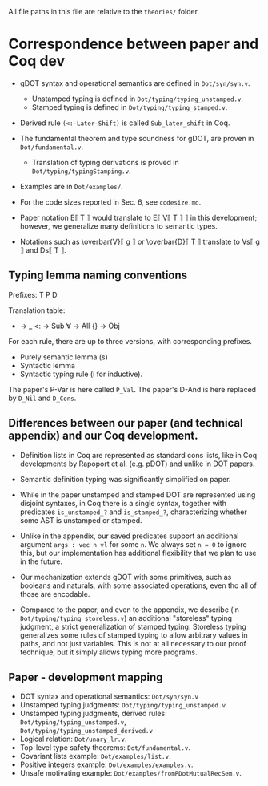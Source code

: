 All file paths in this file are relative to the `theories/` folder.

# Correspondence between paper and Coq dev

- gDOT syntax and operational semantics are defined in `Dot/syn/syn.v`.
  - Unstamped typing is defined in `Dot/typing/typing_unstamped.v`.
  - Stamped typing is defined in `Dot/typing/typing_stamped.v`.

- Derived rule `(<:-Later-Shift)` is called `Sub_later_shift` in Coq.

- The fundamental theorem and type soundness for gDOT, are proven in
  `Dot/fundamental.v`.
  - Translation of typing derivations is proved in
    `Dot/typing/typingStamping.v`.

- Examples are in `Dot/examples/`.

- For the code sizes reported in Sec. 6, see `codesize.md`.

- Paper notation E⟦ T ⟧ would translate to E⟦ V⟦ T ⟧ ⟧ in this development;
  however, we generalize many definitions to semantic types.

- Notations such as \overbar{V}⟦ g ⟧ or \overbar{D}⟦ T ⟧ translate to Vs⟦ g ⟧
  and Ds⟦ T ⟧.

## Typing lemma naming conventions

Prefixes: T P D

Translation table:
- -> _
<: -> Sub
∀ -> All
{} -> Obj

For each rule, there are up to three versions, with corresponding prefixes.
- Purely semantic lemma (s)
- Syntactic lemma
- Syntactic typing rule (i for inductive).

The paper's P-Var is here called `P_Val`.
The paper's D-And is here replaced by `D_Nil` and `D_Cons`.

## Differences between our paper (and technical appendix) and our Coq development.

- Definition lists in Coq are represented as standard cons lists, like in Coq
  developments by Rapoport et al. (e.g. pDOT) and unlike in DOT papers.

- Semantic definition typing was significantly simplified on paper.

- While in the paper unstamped and stamped DOT are represented using disjoint
  syntaxes, in Coq there is a single syntax, together with predicates
  `is_unstamped_?` and `is_stamped_?`, characterizing whether some AST is
  unstamped or stamped.

- Unlike in the appendix, our saved predicates support an additional argument
  `args : vec n vl` for some `n`. We always set `n = 0` to ignore this, but our
  implementation has additional flexibility that we plan to use in the future.

- Our mechanization extends gDOT with some primitives, such as booleans and
  naturals, with some associated operations, even tho all of those are
  encodable.

- Compared to the paper, and even to the appendix, we describe (in
  `Dot/typing/typing_storeless.v`) an additional "storeless" typing judgment, a
  strict generalization of stamped typing.
  Storeless typing generalizes some rules of stamped typing to allow arbitrary
  values in paths, and not just variables. This is not at all necessary to our
  proof technique, but it simply allows typing more programs.

## Paper - development mapping

- DOT syntax and operational semantics: `Dot/syn/syn.v`
- Unstamped typing judgments: `Dot/typing/typing_unstamped.v`
- Unstamped typing judgments, derived rules:
  `Dot/typing/typing_unstamped.v`,
  `Dot/typing/typing_unstamped_derived.v`
- Logical relation: `Dot/unary_lr.v`.
- Top-level type safety theorems: `Dot/fundamental.v`.
- Covariant lists example: `Dot/examples/list.v`.
- Positive integers example: `Dot/examples/examples.v`.
- Unsafe motivating example: `Dot/examples/fromPDotMutualRecSem.v`.
